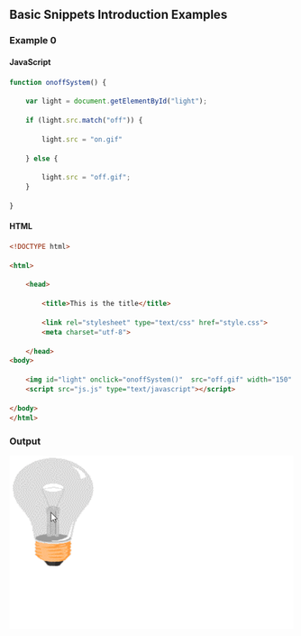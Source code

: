 ## Basic Snippets Introduction Examples

### Example 0

#### JavaScript

```JavaScript
function onoffSystem() {

    var light = document.getElementById("light");

    if (light.src.match("off")) {

        light.src = "on.gif"

    } else {

        light.src = "off.gif";
    }

}
````
#### HTML

```HTML
<!DOCTYPE html>

<html>

    <head>

        <title>This is the title</title>

        <link rel="stylesheet" type="text/css" href="style.css">
        <meta charset="utf-8">

    </head>
<body>

    <img id="light" onclick="onoffSystem()"  src="off.gif" width="150" height="200"/>
    <script src="js.js" type="text/javascript"></script>

</body>
</html>
```

### Output

![Banner Image](github-content/example-0-output.gif/)
